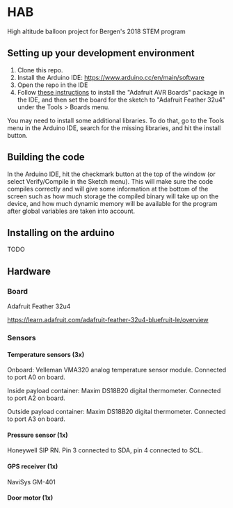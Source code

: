 # HAB
High altitude balloon project for Bergen's 2018 STEM program

## Setting up your development environment

1. Clone this repo.
2. Install the Arduino IDE: https://www.arduino.cc/en/main/software
3. Open the repo in the IDE
4. Follow [these instructions](https://learn.adafruit.com/adafruit-feather-32u4-basic-proto/arduino-ide-setup) to install the "Adafruit AVR Boards" package in the IDE, and then set the board for the sketch to "Adafruit Feather 32u4" under the Tools > Boards menu.

You may need to install some additional libraries. To do that, go to the Tools menu in the Arduino IDE, search for the missing libraries, and hit the install button.

## Building the code

In the Arduino IDE, hit the checkmark button at the top of the window (or select Verify/Compile in the Sketch menu). This will make sure the code compiles correctly and will give some information at the bottom of the screen such as how much storage the compiled binary will take up on the device, and how much dynamic memory will be available for the program after global variables are taken into account.

## Installing on the arduino

TODO

## Hardware

### Board

Adafruit Feather 32u4

https://learn.adafruit.com/adafruit-feather-32u4-bluefruit-le/overview

### Sensors

#### Temperature sensors (3x)

Onboard: Velleman VMA320 analog temperature sensor module. Connected to port A0 on board.

Inside payload container: Maxim DS18B20 digital thermometer. Connected to port A2 on board.

Outside payload container: Maxim DS18B20 digital thermometer. Connected to port A3 on board.

#### Pressure sensor (1x)

Honeywell SIP RN. Pin 3 connected to SDA, pin 4 connected to SCL.

#### GPS receiver (1x)

NaviSys GM-401

#### Door motor (1x)
